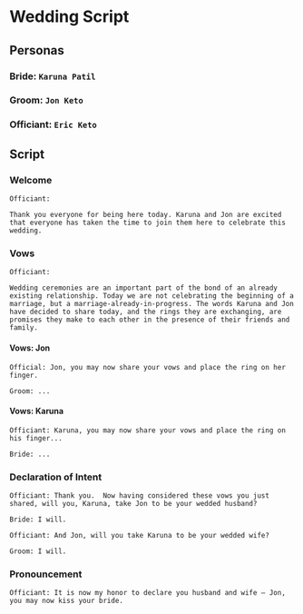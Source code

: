 # Wedding Script

## Personas

### Bride: `Karuna Patil`

### Groom: `Jon Keto`

### Officiant: `Eric Keto`

## Script

### Welcome

```text
Officiant:

Thank you everyone for being here today. Karuna and Jon are excited that everyone has taken the time to join them here to celebrate this wedding.
```

### Vows

```text
Officiant:

Wedding ceremonies are an important part of the bond of an already existing relationship. Today we are not celebrating the beginning of a marriage, but a marriage-already-in-progress. The words Karuna and Jon have decided to share today, and the rings they are exchanging, are promises they make to each other in the presence of their friends and family.
```

#### Vows: Jon

```text
Official: Jon, you may now share your vows and place the ring on her finger.

Groom: ...
```

#### Vows: Karuna

```text
Officiant: Karuna, you may now share your vows and place the ring on his finger...

Bride: ...
```

### Declaration of Intent

```text
Officiant: Thank you.  Now having considered these vows you just shared, will you, Karuna, take Jon to be your wedded husband?

Bride: I will.

Officiant: And Jon, will you take Karuna to be your wedded wife?

Groom: I will.
```

### Pronouncement

```text
Officiant: It is now my honor to declare you husband and wife — Jon, you may now kiss your bride.
```